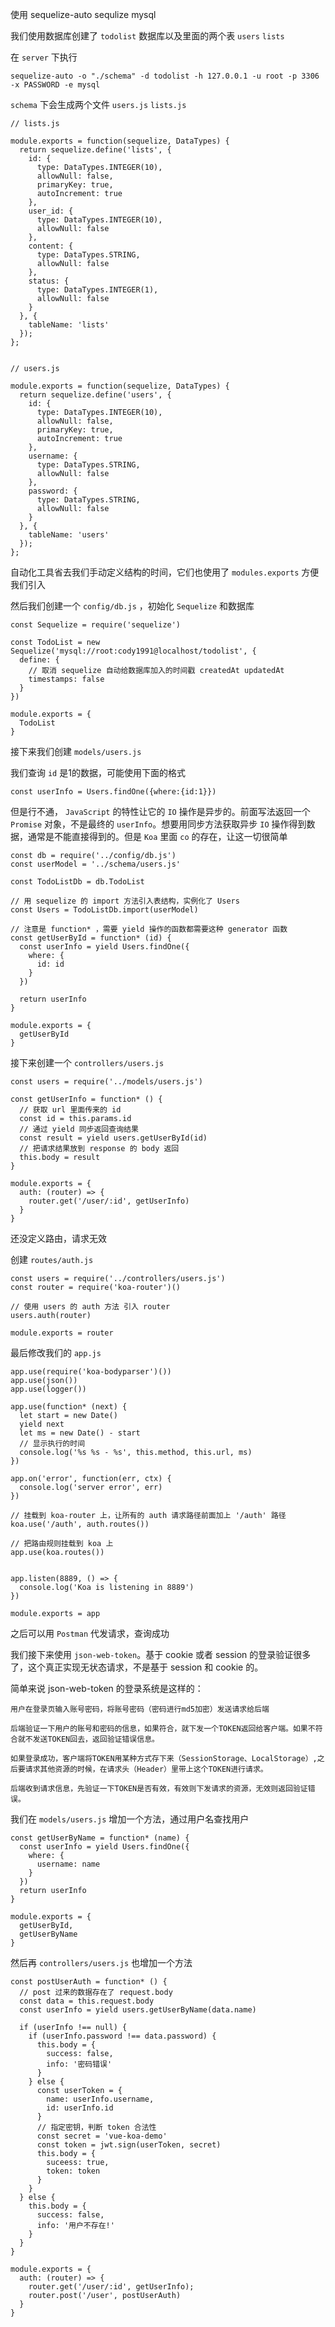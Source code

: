 使用 sequelize-auto sequlize mysql

我们使用数据库创建了 `todolist` 数据库以及里面的两个表 `users` `lists` 

在 `server` 下执行

    sequelize-auto -o "./schema" -d todolist -h 127.0.0.1 -u root -p 3306 -x PASSWORD -e mysql

`schema` 下会生成两个文件 `users.js` `lists.js`

```
// lists.js

module.exports = function(sequelize, DataTypes) {
  return sequelize.define('lists', {
    id: {
      type: DataTypes.INTEGER(10),
      allowNull: false,
      primaryKey: true,
      autoIncrement: true
    },
    user_id: {
      type: DataTypes.INTEGER(10),
      allowNull: false
    },
    content: {
      type: DataTypes.STRING,
      allowNull: false
    },
    status: {
      type: DataTypes.INTEGER(1),
      allowNull: false
    }
  }, {
    tableName: 'lists'
  });
};
```

```

// users.js

module.exports = function(sequelize, DataTypes) {
  return sequelize.define('users', {
    id: {
      type: DataTypes.INTEGER(10),
      allowNull: false,
      primaryKey: true,
      autoIncrement: true
    },
    username: {
      type: DataTypes.STRING,
      allowNull: false
    },
    password: {
      type: DataTypes.STRING,
      allowNull: false
    }
  }, {
    tableName: 'users'
  });
};
```

自动化工具省去我们手动定义结构的时间，它们也使用了 `modules.exports` 方便我们引入

然后我们创建一个 `config/db.js` ，初始化 `Sequelize` 和数据库

```
const Sequelize = require('sequelize')

const TodoList = new Sequelize('mysql://root:cody1991@localhost/todolist', {
  define: {
    // 取消 sequelize 自动给数据库加入的时间戳 createdAt updatedAt
    timestamps: false
  }
})

module.exports = {
  TodoList
}
```

接下来我们创建 `models/users.js`

我们查询 `id` 是1的数据，可能使用下面的格式

```
const userInfo = Users.findOne({where:{id:1}})
```

但是行不通， `JavaScript` 的特性让它的 `IO` 操作是异步的。前面写法返回一个 `Promise` 对象，不是最终的 `userInfo`。想要用同步方法获取异步 `IO` 操作得到数据，通常是不能直接得到的。但是 `Koa` 里面 `co` 的存在，让这一切很简单

```
const db = require('../config/db.js')
const userModel = '../schema/users.js'

const TodoListDb = db.TodoList

// 用 sequelize 的 import 方法引入表结构，实例化了 Users
const Users = TodoListDb.import(userModel)

// 注意是 function* ，需要 yield 操作的函数都需要这种 generator 函数
const getUserById = function* (id) {
  const userInfo = yield Users.findOne({
    where: {
      id: id
    }
  })

  return userInfo
}

module.exports = {
  getUserById
}
```
接下来创建一个 `controllers/users.js`

```
const users = require('../models/users.js')

const getUserInfo = function* () {
  // 获取 url 里面传来的 id
  const id = this.params.id
  // 通过 yield 同步返回查询结果
  const result = yield users.getUserById(id)
  // 把请求结果放到 response 的 body 返回
  this.body = result
}

module.exports = {
  auth: (router) => {
    router.get('/user/:id', getUserInfo)
  }
}
```

还没定义路由，请求无效

创建 `routes/auth.js`

```
const users = require('../controllers/users.js')
const router = require('koa-router')()

// 使用 users 的 auth 方法 引入 router
users.auth(router)

module.exports = router
```

最后修改我们的 `app.js`

```
app.use(require('koa-bodyparser')())
app.use(json())
app.use(logger())

app.use(function* (next) {
  let start = new Date()
  yield next
  let ms = new Date() - start
  // 显示执行的时间
  console.log('%s %s - %s', this.method, this.url, ms)
})

app.on('error', function(err, ctx) {
  console.log('server error', err)
})

// 挂载到 koa-router 上，让所有的 auth 请求路径前面加上 '/auth' 路径
koa.use('/auth', auth.routes())

// 把路由规则挂载到 koa 上
app.use(koa.routes())


app.listen(8889, () => {
  console.log('Koa is listening in 8889')
})

module.exports = app
```

之后可以用 `Postman` 代发请求，查询成功

我们接下来使用 `json-web-token`。基于 cookie 或者 session 的登录验证很多了，这个真正实现无状态请求，不是基于 session 和 cookie 的。

简单来说 json-web-token 的登录系统是这样的：

```
用户在登录页输入账号密码，将账号密码（密码进行md5加密）发送请求给后端

后端验证一下用户的账号和密码的信息，如果符合，就下发一个TOKEN返回给客户端。如果不符合就不发送TOKEN回去，返回验证错误信息。

如果登录成功，客户端将TOKEN用某种方式存下来（SessionStorage、LocalStorage）,之后要请求其他资源的时候，在请求头（Header）里带上这个TOKEN进行请求。

后端收到请求信息，先验证一下TOKEN是否有效，有效则下发请求的资源，无效则返回验证错误。
```

我们在 `models/users.js` 增加一个方法，通过用户名查找用户

```
const getUserByName = function* (name) {
  const userInfo = yield Users.findOne({
    where: {
      username: name
    }
  })
  return userInfo
}

module.exports = {
  getUserById,
  getUserByName
}
```

然后再 `controllers/users.js` 也增加一个方法

```
const postUserAuth = function* () {
  // post 过来的数据存在了 request.body
  const data = this.request.body
  const userInfo = yield users.getUserByName(data.name)

  if (userInfo !== null) {
    if (userInfo.password !== data.password) {
      this.body = {
        success: false,
        info: '密码错误'
      }
    } else {
      const userToken = {
        name: userInfo.username,
        id: userInfo.id
      }
      // 指定密钥，判断 token 合法性
      const secret = 'vue-koa-demo'
      const token = jwt.sign(userToken, secret)
      this.body = {
        suceess: true,
        token: token
      }
    }
  } else {
    this.body = {
      success: false,
      info: '用户不存在!'
    }
  }
}

module.exports = {
  auth: (router) => {
    router.get('/user/:id', getUserInfo);
    router.post('/user', postUserAuth)
  }
}
```
